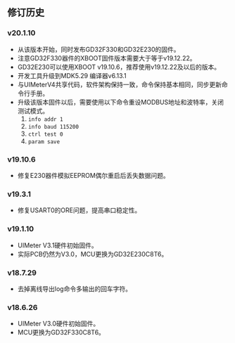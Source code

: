 ## 修订历史

### v20.1.10

- 从该版本开始，同时发布GD32F330和GD32E230的固件。
- 注意GD32F330器件的XBOOT固件版本需要大于等于v19.12.22。
- GD32E230可以使用XBOOT v19.10.6，推荐使用v19.12.22及以后的版本。
- 开发工具升级到MDK5.29 编译器v6.13.1
- 与UIMeterV4共享代码，软件架构保持一致，命令保持基本相同，同步更新命令行手册。
- 升级该版本固件以后，需要使用以下命令重设MODBUS地址和波特率，关闭测试模式。
  1. `info addr 1`
  2. `info baud 115200`
  3. `ctrl test 0`
  4. `param save`

### v19.10.6

- 修复E230器件模拟EEPROM偶尔重启后丢失数据问题。

### v19.3.1

- 修复USART0的ORE问题，提高串口稳定性。

### v19.1.10

- UIMeter V3.1硬件初始固件。
- 实际PCB仍然为V3.0，MCU更换为GD32E230C8T6。

### v18.7.29

- 去掉离线导出log命令多输出的回车字符。

### v18.6.26

- UIMeter V3.0硬件初始固件。
- MCU更换为GD32F330C8T6。